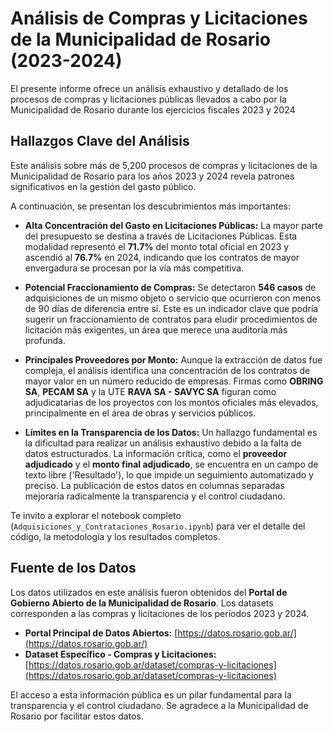 # Análisis de Compras y Licitaciones de la Municipalidad de Rosario (2023-2024)
El presente informe ofrece un análisis exhaustivo y detallado de los procesos de compras y licitaciones públicas llevados a cabo por la Municipalidad de Rosario durante los ejercicios fiscales 2023 y 2024

## Hallazgos Clave del Análisis

Este análisis sobre más de 5,200 procesos de compras y licitaciones de la Municipalidad de Rosario para los años 2023 y 2024 revela patrones significativos en la gestión del gasto público.

A continuación, se presentan los descubrimientos más importantes:

* **Alta Concentración del Gasto en Licitaciones Públicas:** La mayor parte del presupuesto se destina a través de Licitaciones Públicas. Esta modalidad representó el **71.7%** del monto total oficial en 2023 y ascendió al **76.7%** en 2024, indicando que los contratos de mayor envergadura se procesan por la vía más competitiva.

* **Potencial Fraccionamiento de Compras:** Se detectaron **546 casos** de adquisiciones de un mismo objeto o servicio que ocurrieron con menos de 90 días de diferencia entre sí. Este es un indicador clave que podría sugerir un fraccionamiento de contratos para eludir procedimientos de licitación más exigentes, un área que merece una auditoría más profunda.

* **Principales Proveedores por Monto:** Aunque la extracción de datos fue compleja, el análisis identifica una concentración de los contratos de mayor valor en un número reducido de empresas. Firmas como **OBRING SA**, **PECAM SA** y la UTE **RAVA SA - SAVYC SA** figuran como adjudicatarias de los proyectos con los montos oficiales más elevados, principalmente en el área de obras y servicios públicos.

* **Límites en la Transparencia de los Datos:** Un hallazgo fundamental es la dificultad para realizar un análisis exhaustivo debido a la falta de datos estructurados. La información crítica, como el **proveedor adjudicado** y el **monto final adjudicado**, se encuentra en un campo de texto libre ('Resultado'), lo que impide un seguimiento automatizado y preciso. La publicación de estos datos en columnas separadas mejoraría radicalmente la transparencia y el control ciudadano.

Te invito a explorar el notebook completo (`Adquisiciones_y_Contrataciones_Rosario.ipynb`) para ver el detalle del código, la metodología y los resultados completos.

## Fuente de los Datos

Los datos utilizados en este análisis fueron obtenidos del **Portal de Gobierno Abierto de la Municipalidad de Rosario**. Los datasets corresponden a las compras y licitaciones de los períodos 2023 y 2024.

* **Portal Principal de Datos Abiertos:** [https://datos.rosario.gob.ar/](https://datos.rosario.gob.ar/)
* **Dataset Específico - Compras y Licitaciones:** [https://datos.rosario.gob.ar/dataset/compras-y-licitaciones](https://datos.rosario.gob.ar/dataset/compras-y-licitaciones)

El acceso a esta información pública es un pilar fundamental para la transparencia y el control ciudadano. Se agradece a la Municipalidad de Rosario por facilitar estos datos.
